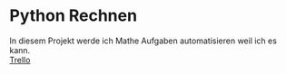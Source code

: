# Python Rechnen
In diesem Projekt werde ich Mathe Aufgaben automatisieren weil ich es kann. <br>
[Trello](https://trello.com/b/J8pDjhfE/python-mathe-project)
